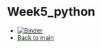 # Week5_python  
  

* [![Binder](https://mybinder.org/badge_logo.svg)](https://mybinder.org/v2/gh/Tunoc/sem4python_notebooks/master?filepath=Week5%2FWeek_5.ipynb)
* [Back to main](https://github.com/Tunoc/sem4python_notebooks)
